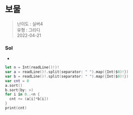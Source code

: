 # 보물
> 난이도 : 실버4   
> 유형 : 그리디  
> 2022-04-21

### Sol
- 
      
```Swift
let n = Int(readLine()!)!
var a = readLine()!.split(separator: " ").map({Int($0)!})
var b = readLine()!.split(separator: " ").map({Int($0)!})
var cnt = 0
a.sort()
b.sort(by: >)
for i in 0..<n {
  cnt += (a[i]*b[i])
}
print(cnt)
```
